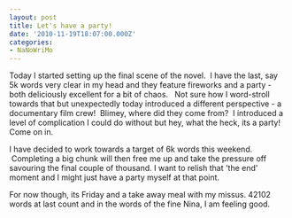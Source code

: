 ```yaml
---
layout: post
title: Let's have a party!
date: '2010-11-19T18:07:00.000Z'
categories:
- NaNoWriMo
---
```


Today I started setting up the final scene of the novel.  I have the last, say 5k words very clear in my head and they feature fireworks and a party - both deliciously excellent for a bit of chaos.   Not sure how I word-stroll towards that but unexpectedly today introduced a different perspective - a documentary film crew!  Blimey, where did they come from?  I introduced a level of complication I could do without but hey, what the heck, its a party! Come on in.

I have decided to work towards a target of 6k words this weekend.  Completing a big chunk will then free me up and take the pressure off savouring the final couple of thousand. I want to relish that 'the end' moment and I might just have a party myself at that point.

For now though, its Friday and a take away meal with my missus.
42102 words at last count and in the words of the fine Nina, I am feeling good.
